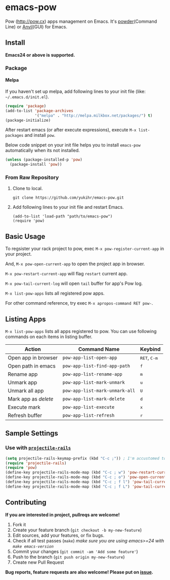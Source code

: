 # emacs-pow

Pow (http://pow.cx) apps management on Emacs. It's [powder](https://github.com/Rodreegez/powder)(Command Line) or [Anvil](http://anvilformac.com)(GUI) for Emacs.


## Install

**Emacs24 or above is supported.**

### Package

#### Melpa

If you haven't set up melpa, add following lines to your init file (like: `~/.emacs.d/init.el`).

```cl
(require 'package)
(add-to-list 'package-archives
             '("melpa" . "http://melpa.milkbox.net/packages/") t)
(package-initialize)
```

After restart emacs (or after execute expressions), execute `M-x list-packages` and install `pow`.

Below code snippet on your init file helps you to install `emacs-pow` automatically when its not installed.

```cl
(unless (package-installed-p 'pow)
  (package-install 'pow))
```

### From Raw Repository

1. Clone to local.

    ```
    git clone https://github.com/yukihr/emacs-pow.git
    ```

2. Add following lines to your init file and restart Emacs.

    ```
    (add-to-list 'load-path "path/to/emacs-pow")
    (require 'pow)
    ```


## Basic Usage

To regsister your rack project to pow, exec `M-x pow-register-current-app` in your project.

And, `M-x pow-open-current-app` to open the project app in browser.

`M-x pow-restart-current-app` will flag `restart` current app.

`M-x pow-tail-current-log` will open `tail` buffer for app's Pow log.

`M-x list-pow-apps` lists all registered pow apps.


For other command reference, try exec `M-x apropos-command RET pow-`.


## Listing Apps

`M-x list-pow-apps` lists all apps registered to pow. You can use following commands on each items in listing buffer.

| Action               | Command Name                   | Keybind                        |
|----------------------|--------------------------------|--------------------------------|
| Open app in browser  | `pow-app-list-open-app`        | <kbd>RET</kbd>, <kbd>C-m</kbd> |
| Open path in emacs   | `pow-app-list-find-app-path`   | <kbd>f</kbd>                   |
| Rename app           | `pow-app-list-rename-app`      | <kbd>m</kbd>                   |
| Unmark app           | `pow-app-list-mark-unmark`     | <kbd>u</kbd>                   |
| Unmark all app       | `pow-app-list-mark-unmark-all` | <kbd>U</kbd>                   |
| Mark app as _delete_ | `pow-app-list-mark-delete`     | <kbd>d</kbd>                   |
| Execute mark         | `pow-app-list-execute`         | <kbd>x</kbd>                   |
| Refresh buffer       | `pow-app-list-refresh`         | <kbd>r</kbd>                   |


## Sample Settings

### Use with [`projectile-rails`](https://github.com/asok/projectile-rails)

```cl
(setq projectile-rails-keymap-prefix (kbd "C-c ;")) ; I'm accustomed to rinari keybind
(require 'projectile-rails)
(require 'pow)
(define-key projectile-rails-mode-map (kbd "C-c ; w") 'pow-restart-current-app)
(define-key projectile-rails-mode-map (kbd "C-c ; o") 'pow-open-current-app)
(define-key projectile-rails-mode-map (kbd "C-c ; f l") 'pow-tail-current-log)
(define-key projectile-rails-mode-map (kbd "C-c ; f L") 'pow-tail-current-app-log)
```


## Contributing

**If you are interested in project, pullreqs are welcome!**

1. Fork it
2. Create your feature branch (`git checkout -b my-new-feature`)
3. Edit sources, add your features, or fix bugs.
4. Check if all test passes (`make`) _make sure you are using emacs>=24 with `make emacs-version`_
5. Commit your changes (`git commit -am 'Add some feature'`)
6. Push to the branch (`git push origin my-new-feature`)
7. Create new Pull Request

**Bug reports, feature requests are also welcome! Please put on [issue](https://github.com/yukihr/emacs-pow/issues/new).**
